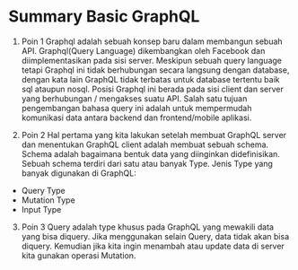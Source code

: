 # Summary Basic GraphQL
 
1. Poin 1
Graphql adalah sebuah konsep baru dalam membangun sebuah API. Graphql(Query Language) dikembangkan oleh Facebook dan diimplementasikan pada sisi server. Meskipun sebuah query language tetapi Graphql ini tidak berhubungan secara langsung dengan database, dengan kata lain GraphQL tidak terbatas untuk database tertentu baik sql ataupun nosql. Posisi Graphql ini berada pada sisi client dan server yang berhubungan / mengakses suatu API. Salah satu tujuan pengembangan bahasa query ini adalah untuk mempermudah komunikasi data antara backend dan frontend/mobile aplikasi.

2. Poin 2
Hal pertama yang kita lakukan setelah membuat GraphQL server dan menentukan GraphQL client adalah membuat sebuah schema. Schema adalah bagaimana bentuk data yang diinginkan didefinisikan. Sebuah schema terdiri dari satu atau banyak Type. Jenis Type yang banyak digunakan di GraphQL:
- Query Type
- Mutation Type
- Input Type

3. Poin 3 
Query adalah type khusus pada GraphQL yang mewakili data yang bisa diquery. Jika menggunakan selain Query, data tidak akan bisa diquery. Kemudian jika kita ingin menambah atau update data di server kita gunakan operasi Mutation.